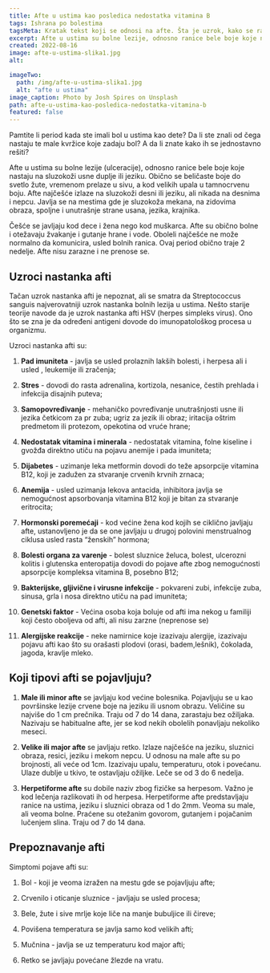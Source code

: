 ```yaml
---
title: Afte u ustima kao posledica nedostatka vitamina B
tags: Ishrana po bolestima
tagsMeta: Kratak tekst koji se odnosi na afte. Šta je uzrok, kako se razlikuju i kako ih prepoznati.
excerpt: Afte u ustima su bolne lezije, odnosno ranice bele boje koje nastaju na sluzokoži usne duplje ili jeziku.
created: 2022-08-16
image: afte-u-ustima-slika1.jpg
alt:

imageTwo:
  path: /img/afte-u-ustima-slika1.jpg
  alt: "afte u ustima"
image_caption: Photo by Josh Spires on Unsplash
path: afte-u-ustima-kao-posledica-nedostatka-vitamina-b
featured: false
---
```


Pamtite li period kada ste imali bol u ustima kao dete? Da li ste znali od čega nastaju te male kvržice koje zadaju bol? A da li znate kako ih se jednostavno rešiti?


Afte u ustima su bolne lezije (ulceracije), odnosno ranice bele boje koje nastaju na sluzokoži usne duplje ili jeziku. Obično se beličaste boje do svetlo žute, vremenom prelaze u sivu, a kod velikih upala u tamnocrvenu boju. Afte najčešće izlaze na sluzokoži desni ili jeziku, ali nikada na desnima i nepcu. Javlja se na mestima gde je sluzokoža mekana, na zidovima obraza, spoljne i unutrašnje strane usana, jezika, krajnika.

Češće se javljaju kod dece i žena nego kod muškarca. Afte su obično bolne i otežavaju žvakanje i gutanje hrane i vode. Oboleli najčešće ne može normalno da komunicira, usled bolnih ranica. Ovaj period obično traje 2 nedelje. Afte nisu zarazne i ne prenose se.

## Uzroci nastanka afti

Tačan uzrok nastanka afti je nepoznat, ali se smatra da Streptococcus sanguis najverovatniji uzrok nastanka bolnih lezija u ustima. Nešto starije teorije navode da je uzrok nastanka afti HSV (herpes simpleks virus). Ono što se zna je da određeni antigeni dovode do imunopatološkog procesa u organizmu.

Uzroci nastanka afti su:

1.	**Pad imuniteta** - javlja se usled prolaznih lakših bolesti,  i herpesa ali i usled , leukemije ili zračenja;

2.	**Stres** - dovodi do rasta adrenalina, kortizola, nesanice, čestih prehlada i infekcija disajnih puteva;

3.	**Samopovređivanje** - mehaničko povređivanje unutrašnjosti usne ili jezika četkicom za pr zuba; ugriz za jezik ili obraz; iritacija oštrim predmetom ili protezom, opekotina od vruće hrane;

4.	**Nedostatak vitamina i minerala** - nedostatak vitamina, folne kiseline i gvožđa direktno utiču na pojavu anemije i  pada imuniteta;

5.	**Dijabetes** - uzimanje leka metformin dovodi do teže apsorpcije vitamina B12, koji je zadužen za stvaranje crvenih krvnih zrnaca;

6.	**Anemija** - usled uzimanja lekova antacida, inhibitora javlja se nemogućnost apsorbovanja  vitamina B12 koji je bitan za stvaranje eritrocita;

7.	**Hormonski poremećaji** - kod većine žena kod kojih se ciklično javljaju afte, ustanovljeno je da se one javljaju u drugoj polovini menstrualnog ciklusa usled rasta “ženskih” hormona;

8.	**Bolesti organa za varenje** - bolest sluznice želuca, bolest, ulcerozni kolitis i glutenska enteropatija dovodi do pojave afte zbog nemogućnosti apsorpcije kompleksa vitamina B, posebno B12;

9.	**Bakterijske, gljivične i virusne infekcije** - pokvareni zubi, infekcije zuba, sinusa, grla i nosa direktno utiču na pad imuniteta;

10.	**Genetski faktor** - Većina osoba koja boluje od afti ima nekog u familiji koji često oboljeva od afti, ali nisu zarzne (neprenose se)

11.	**Alergijske reakcije** - neke namirnice koje izazivaju alergije, izazivaju pojavu afti kao što su orašasti plodovi (orasi, badem,lešnik), čokolada, jagoda, kravlje mleko.

## Koji tipovi afti se pojavljuju?

1.	**Male ili minor afte** se javljaju kod većine bolesnika. Pojavljuju se u kao površinske lezije crvene boje na jeziku ili usnom obrazu. Veličine su najviše do 1 cm prečnika. Traju od 7 do 14 dana, zarastaju bez ožiljaka. Nazivaju se habitualne afte, jer se kod nekih obolelih ponavljaju nekoliko meseci.

2.	**Velike ili major afte** se javljaju retko. Izlaze najčešće na jeziku, sluznici obraza, resici, jeziku i mekom nepcu. U odnosu na male afte su po brojnosti, ali veće od 1cm. Izazivaju upalu, temperaturu, otok i povećanu. Ulaze dublje u tkivo, te ostavljaju ožiljke. Leče se od 3 do 6 nedelja.

3.	**Herpetiforme afte** su dobile naziv zbog fizičke  sa herpesom. Važno je kod lečenja razlikovati ih od herpesa. Herpetiforme afte  predstavljaju ranice na ustima, jeziku i sluznici obraza od 1 do 2mm. Veoma su male, ali veoma bolne. Praćene su otežanim govorom, gutanjem i pojačanim lučenjem slina. Traju od 7 do 14 dana.

## Prepoznavanje afti

Simptomi pojave afti su:

1.	Bol - koji je veoma izražen na mestu gde se pojavljuju afte;

2.	Crvenilo i oticanje sluznice - javljaju se usled procesa;

3.	Bele, žute i sive mrlje koje liče na manje bubuljice ili čireve;

4.	Povišena temperatura se javlja samo kod velikih afti;

5.	Mučnina - javlja se uz temperaturu kod major afti;

6.	Retko se javljaju povećane žlezde na vratu.











